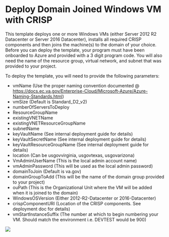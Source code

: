 # Deploy Domain Joined Windows VM with CRISP

This template deploys one or more Windows VMs (either Server 2012 R2 Datacenter or Server 2016 Datacenter), installs all required CRISP components and then joins the machine(s) to the domain of your choice.
Before you can deploy the template, your program must have been onboarded to Azure and provided with a 3 digit program code. You will also need the name of the resource group, virtual network, and subnet that was provided to your project.

To deploy the template, you will need to provide the following parameters:

- vmName (Use the proper naming convention documented @ https://docs.ec.va.gov/Enterprise-Cloud/Microsoft-Azure/Azure-Naming-Standards.html)
- vmSize (Default is Standard_D2_v2)
- numberOfServersToDeploy
- ResourceGroupName
- existingVNETName
- existingVNETResourceGroupName
- subnetName
- keyVaultName (See internal deployment guide for details)
- keyVaultSecretName (See internal deployment guide for details)
- keyVaultResourceGroupName (See internal deployment guide for details)
- location (Can be usgovvirginia, usgovtexas, usgovarizona)
- VmAdminUserName (This is the local admin account name)
- vmAdminPassword (This will be used as the local admin password) 
- domainToJoin (Default is va.gov)
- domainGroupToAdd (This will be the name of the domain group provided to your project)
- ouPath (This is the Organizational Unit where the VM will be added when it is joined to the domain)
- WindowsOSVersion (Either 2012-R2-Datacenter or 2016-Datacenter)
- crispComponentURI (Location of the CRISP components. See deployment doc for details)
- vmStartInstanceSuffix (The number at which to begin numbering your VM. Should match the environment i.e. DEVTEST would be 900)

<a href="https://portal.azure.us/#create/Microsoft.Template/uri/https://raw.githubusercontent.com/department-of-veterans-affairs/Azure-templates/master/Deploy-Windows-VM-DomainJoin-CRISP/azuredeploy.json" target="_blank">
    <img src="https://azuredeploy.net/AzureGov.png"/>
</a>
